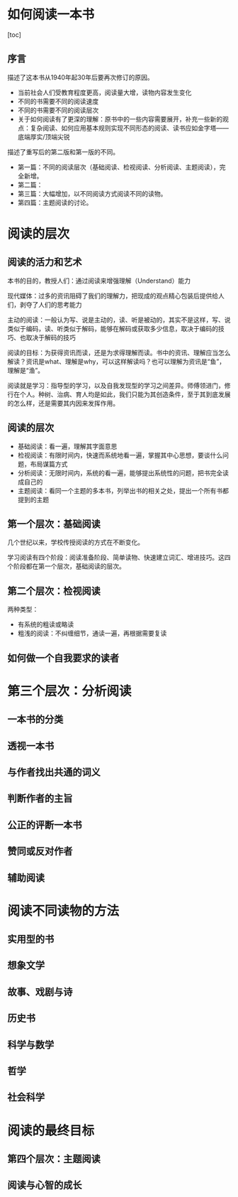 # 如何阅读一本书

[toc]

## 序言

描述了这本书从1940年起30年后要再次修订的原因。
- 当前社会人们受教育程度更高，阅读量大增，读物内容发生变化
- 不同的书需要不同的阅读速度
- 不同的书需要不同的阅读层次
- 关于如何阅读有了更深的理解：原书中的一些内容需要展开，补充一些新的观点：复杂阅读、如何应用基本规则实现不同形态的阅读、读书应如金字塔——底端厚实/顶端尖锐

描述了重写后的第二版和第一版的不同。
- 第一篇：不同的阅读层次（基础阅读、检视阅读、分析阅读、主题阅读），完全新增。
- 第二篇：
- 第三篇：大幅增加，以不同阅读方式阅读不同的读物。
- 第四篇：主题阅读的讨论。

# 阅读的层次

## 阅读的活力和艺术

本书的目的，教授人们：通过阅读来增强理解（Understand）能力

现代媒体：过多的资讯阻碍了我们的理解力，把现成的观点精心包装后提供给人们，剥夺了人们的思考能力

主动的阅读：一般认为写、说是主动的，读、听是被动的，其实不是这样，写、说类似于编码，读、听类似于解码，能够在解码或获取多少信息，取决于编码的技巧、也取决于解码的技巧

阅读的目标：为获得资讯而读，还是为求得理解而读。书中的资讯、理解应当怎么解读？资讯是what、理解是why，可以这样解读吗？也可以理解为资讯是“鱼”，理解是“渔”。

阅读就是学习：指导型的学习，以及自我发现型的学习之间差异。师傅领进门，修行在个人。种树、治病、育人均是如此，我们只能为其创造条件，至于其到底发展的怎么样，还是需要其内因来发挥作用。

## 阅读的层次

- 基础阅读：看一遍，理解其字面意思
- 检视阅读：有限时间内，快速而系统地看一遍，掌握其中心思想，要谈什么问题，布局谋篇方式
- 分析阅读：无限时间内，系统的看一遍，能够提出系统性的问题，把书完全读成自己的
- 主题阅读：看同一个主题的多本书，列举出书的相关之处，提出一个所有书都提到的主题

## 第一个层次：基础阅读

几个世纪以来，学校传授阅读的方式在不断变化。

学习阅读有四个阶段：阅读准备阶段、简单读物、快速建立词汇、增进技巧。这四个阶段都在第一个层次，基础阅读的层次。

## 第二个层次：检视阅读

两种类型：
- 有系统的粗读或略读
- 粗浅的阅读：不纠缠细节，通读一遍，再根据需要复读

## 如何做一个自我要求的读者

# 第三个层次：分析阅读

## 一本书的分类

## 透视一本书

## 与作者找出共通的词义

## 判断作者的主旨

## 公正的评断一本书

## 赞同或反对作者

## 辅助阅读

# 阅读不同读物的方法

## 实用型的书

## 想象文学

## 故事、戏剧与诗

## 历史书

## 科学与数学

## 哲学

## 社会科学

# 阅读的最终目标

## 第四个层次：主题阅读

## 阅读与心智的成长
